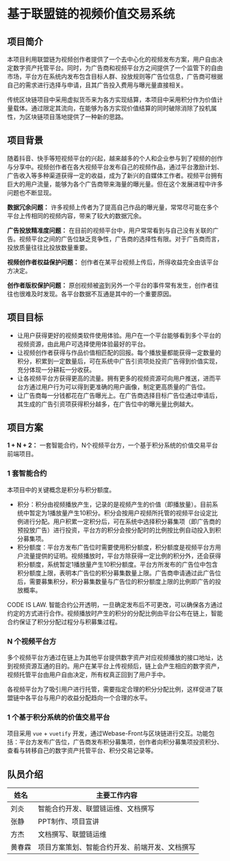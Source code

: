 # 基于联盟链的视频价值交易系统

## 项目简介

本项目利用联盟链为视频创作者提供了一个去中心化的视频发布方案，用户自由决定数字资产托管平台。同时，为广告商和视频平台方之间提供了一个监管下的自由市场，平台方在系统内发布包含目标人群、投放规则等广告位信息，广告商可根据自己的需求进行选择与申请，且其广告投入费用与曝光量直接相关。

传统区块链项目中采用虚拟货币来为各方实现结算，本项目中采用积分作为价值计量载体。通过限定其流向，在能够为各方实现价值结算的同时破除消除了投机属性，为区块链项目落地提供了一种新的思路。

## 项目背景

随着抖音、快手等短视频平台的兴起，越来越多的个人和企业参与到了视频的创作与分享中。视频创作者在各大视频平台发布自己的视频作品，通过平台激励计划、广告收入等多种渠道获得一定的收益，成为了新兴的自媒体工作者。视频平台拥有巨大的用户流量，能够为各个广告商带来海量的曝光量。但在这个发展进程中许多问题也不断显现。

**数据冗余问题：**
许多视频上传者为了提高自己作品的曝光量，常常尽可能在多个平台上传相同的视频内容，带来了较大的数据冗余。

**广告投放精准度问题：**
在目前的视频平台中，用户常常看到与自己没有关联的广告。视频平台之间的广告位缺乏竞争性，广告商的选择性有限。对于广告商而言，投放质量往往比投放数量重要。

**视频创作者权益保护问题：**
创作者在某平台视频上传后，所得收益完全由该平台方决定。

**创作者版权保护问题：**
原创视频被盗到另外一个平台的事件常有发生，创作者往往也很难及时发现。各平台数据不互通是其中的一个重要原因。

## 项目目标
* 让用户获得更好的视频类软件使用体验。用户在一个平台能够看到多个平台的视频资源，由此用户可选择使用体验最好的平台。
* 让视频创作者获得与作品价值相匹配的回报。每个播放量都能获得一定数量的积分，积累到一定数量后，可在系统中广告引资项处投资广告得到价值实现，充分体现一分耕耘一分收获。
* 让各视频平台方获得更高的流量。拥有更多的视频资源可向用户推送，进而平台方通过用户行为可以得到更准确的用户画像，制定更高质量的广告位。
* 让广告商每一分钱都花在广告曝光上。在广告商选择目标广告位通过申请后，其生成的广告引资项获得积分越多，在广告位中的曝光量比例越大。

## 项目方案
**1 + N + 2：** 一套智能合约，N个视频平台方，一个基于积分系统的价值交易平台前端项目。

### 1 套智能合约
本项目中的关键概念是积分与积分额度。
* 积分：积分由视频播放产生，记录的是视频产生的价值（即播放量）。目前系统中暂定为1播放量产生10积分。积分会按用户视频所托管的视频平台设定比例进行分配。用户积累一定积分后，可在系统中选择积分募集项（即广告商的预投放广告）进行投资，平台方的积分会按分配时的比例按比例自动投入到积分募集项。
* 积分额度：平台方发布广告位时需要使用积分额度，积分额度是视频平台方用户流量提供的证明。视频播放时，平台方除获得一定比例的积分外，还会获得积分额度，系统暂定1播放量产生10积分额度。平台方所发布的广告位中包含积分额度上限，表明本广告位的积分募集数量上限。广告商申请通过此广告位后，需要募集积分，积分募集数量与广告位的积分额度上限的比例即广告的投放概率。

CODE IS LAW. 智能合约公开透明，一旦确定发布后不可更改，可以确保各方通过约定的方式进行合作。视频播放时产生的积分的分配比例由平台公布在链上，智能合约保证了积分分配过程分与积募集过程。

### N 个视频平台方
多个视频平台方通过在链上为其他平台提供数字资产对应视频播放的接口地址，达到视频资源互通的目的。用户在某平台上传视频后，链上会产生相应的数字资产，视频托管平台由用户自由决定，所有权真正回到了用户手中。

各视频平台为了吸引用户进行托管，需要指定合理的积分分配比例，这样促进了联盟链中各平台与用户的收益分配趋向一个合理的水平。

### 1 个基于积分系统的价值交易平台
项目采用 `vue` + `vuetify` 开发，通过Webase-Front与区块链进行交互。功能包括：平台方发布广告位，广告商发布积分募集项，创作者向积分募集项投资积分、查看与转移自己的数字资产托管平台、积分交易记录等。

## 队员介绍
|姓名|主要工作内容|
|---|---|
|刘炎|智能合约开发、联盟链运维、文档撰写|
|张静|PPT制作、项目宣讲|
|方杰|文档撰写、联盟链运维|
|黄春霖|项目方案策划、智能合约开发、前端开发、文档撰写|